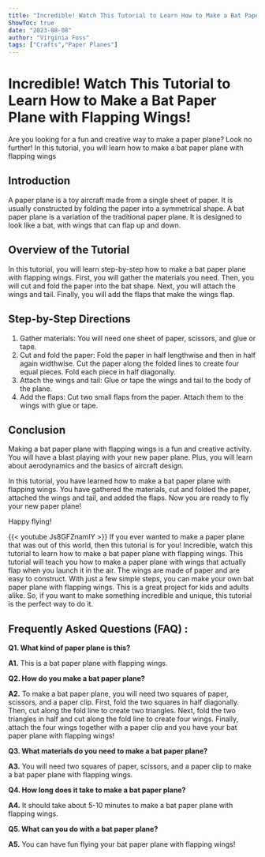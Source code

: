 ```yaml
---
title: "Incredible! Watch This Tutorial to Learn How to Make a Bat Paper Plane with Flapping Wings!"
ShowToc: true 
date: "2023-08-08"
author: "Virginia Foss" 
tags: ["Crafts","Paper Planes"]
---
```

# Incredible! Watch This Tutorial to Learn How to Make a Bat Paper Plane with Flapping Wings!

Are you looking for a fun and creative way to make a paper plane? Look no further! In this tutorial, you will learn how to make a bat paper plane with flapping wings 

## Introduction

A paper plane is a toy aircraft made from a single sheet of paper. It is usually constructed by folding the paper into a symmetrical shape. A bat paper plane is a variation of the traditional paper plane. It is designed to look like a bat, with wings that can flap up and down. 

## Overview of the Tutorial

In this tutorial, you will learn step-by-step how to make a bat paper plane with flapping wings. First, you will gather the materials you need. Then, you will cut and fold the paper into the bat shape. Next, you will attach the wings and tail. Finally, you will add the flaps that make the wings flap. 

## Step-by-Step Directions

1. Gather materials: You will need one sheet of paper, scissors, and glue or tape. 
2. Cut and fold the paper: Fold the paper in half lengthwise and then in half again widthwise. Cut the paper along the folded lines to create four equal pieces. Fold each piece in half diagonally. 
3. Attach the wings and tail: Glue or tape the wings and tail to the body of the plane. 
4. Add the flaps: Cut two small flaps from the paper. Attach them to the wings with glue or tape. 

## Conclusion

Making a bat paper plane with flapping wings is a fun and creative activity. You will have a blast playing with your new paper plane. Plus, you will learn about aerodynamics and the basics of aircraft design. 

In this tutorial, you have learned how to make a bat paper plane with flapping wings. You have gathered the materials, cut and folded the paper, attached the wings and tail, and added the flaps. Now you are ready to fly your new paper plane! 

Happy flying!

{{< youtube Js8GFZnamIY >}} 
If you ever wanted to make a paper plane that was out of this world, then this tutorial is for you! Incredible, watch this tutorial to learn how to make a bat paper plane with flapping wings. This tutorial will teach you how to make a paper plane with wings that actually flap when you launch it in the air. The wings are made of paper and are easy to construct. With just a few simple steps, you can make your own bat paper plane with flapping wings. This is a great project for kids and adults alike. So, if you want to make something incredible and unique, this tutorial is the perfect way to do it.

## Frequently Asked Questions (FAQ) :
**Q1. What kind of paper plane is this?**

**A1.** This is a bat paper plane with flapping wings.

**Q2. How do you make a bat paper plane?**

**A2.** To make a bat paper plane, you will need two squares of paper, scissors, and a paper clip. First, fold the two squares in half diagonally. Then, cut along the fold line to create two triangles. Next, fold the two triangles in half and cut along the fold line to create four wings. Finally, attach the four wings together with a paper clip and you have your bat paper plane with flapping wings!

**Q3. What materials do you need to make a bat paper plane?**

**A3.** You will need two squares of paper, scissors, and a paper clip to make a bat paper plane with flapping wings.

**Q4. How long does it take to make a bat paper plane?**

**A4.** It should take about 5-10 minutes to make a bat paper plane with flapping wings.

**Q5. What can you do with a bat paper plane?**

**A5.** You can have fun flying your bat paper plane with flapping wings!



